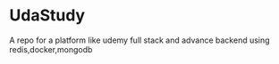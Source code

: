 # UdaStudy
A repo for a platform like udemy full stack and advance backend using redis,docker,mongodb
